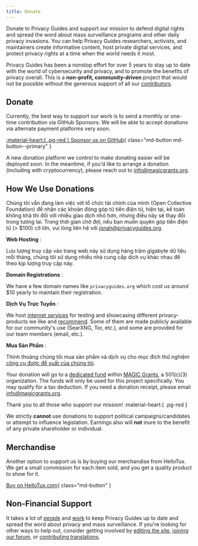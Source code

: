 ```yaml
---
title: Donate
---
```


<!-- markdownlint-disable MD036 -->
Donate to Privacy Guides and support our mission to defend digital rights and spread the word about mass surveillance programs and other daily privacy invasions. You can help Privacy Guides researchers, activists, and maintainers create informative content, host private digital services, and protect privacy rights at a time when the world needs it most.

Privacy Guides has been a nonstop effort for over 5 years to stay up to date with the world of cybersecurity and privacy, and to promote the benefits of privacy overall. This is a **non-profit, community-driven** project that would not be possible without the generous support of all our [contributors](contributors.md).

## Donate

Currently, the best way to support our work is to send a monthly or one-time contribution via GitHub Sponsors. We will be able to accept donations via alternate payment platforms very soon.

[:material-heart:{ .pg-red } Sponsor us on GitHub](https://github.com/sponsors/privacyguides){ class="md-button md-button--primary" }

A new donation platform we control to make donating easier will be deployed soon. In the meantime, if you'd like to arrange a donation (including with cryptocurrency), please reach out to [info@magicgrants.org](mailto:info@magicgrants.org).

## How We Use Donations

Chúng tôi vẫn đang làm việc với tổ chức tài chính của mình (Open Collective Foundation) để nhận các khoản đóng góp từ tiền điện tử, hiện tại, kế toán không khả thi đối với nhiều giao dịch nhỏ hơn, nhưng điều này sẽ thay đổi trong tương lai. Trong thời gian chờ đợi, nếu bạn muốn quyên góp tiền điện tử (> $100) cỡ lớn, vui lòng liên hệ với [jonah@privacyguides.org](mailto:jonah@privacyguides.org).

**Web Hosting**
:

Lưu lượng truy cập vào trang web này sử dụng hàng trăm gigabyte dữ liệu mỗi tháng, chúng tôi sử dụng nhiều nhà cung cấp dịch vụ khác nhau để theo kịp lượng truy cập này.

**Domain Registrations**
:

We have a few domain names like `privacyguides.org` which cost us around $10 yearly to maintain their registration.

**Dịch Vụ Trực Tuyến**
:

We host [internet services](services.md) for testing and showcasing different privacy-products we like and [recommend](../tools.md). Some of them are made publicly available for our community's use (SearXNG, Tor, etc.), and some are provided for our team members (email, etc.).

**Mua Sản Phẩm**
:

Thỉnh thoảng chúng tôi mua sản phẩm và dịch vụ cho mục đích thử nghiệm [công cụ được đề xuất của chúng tôi](../tools.md).

Your donation will go to a [dedicated fund](https://magicgrants.org/funds/privacy_guides) within [MAGIC Grants](https://magicgrants.org), a 501(c)(3) organization. The funds will only be used for this project specifically. You may qualify for a tax deduction. If you need a donation receipt, please email <info@magicgrants.org>.

Thank you to all those who support our mission! :material-heart:{ .pg-red }

We strictly **cannot** use donations to support political campaigns/candidates or attempt to influence legislation. Earnings also will **not** inure to the benefit of any private shareholder or individual.

## Merchandise

Another option to support us is by buying our merchandise from HelloTux. We get a small commission for each item sold, and you get a quality product to show for it.

[Buy on HelloTux.com](https://hellotux.com/privacyguides){ class="md-button" }

## Non-Financial Support

It takes a lot of [people](contributors.md) and [work](https://github.com/privacyguides/privacyguides.org/pulse/monthly) to keep Privacy Guides up to date and spread the word about privacy and mass surveillance. If you're looking for other ways to help out, consider getting involved by [editing the site](https://github.com/privacyguides/privacyguides.org), [joining our forum](https://discuss.privacyguides.net), or [contributing translations](https://crowdin.com/project/privacyguides).
